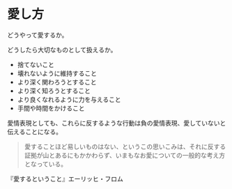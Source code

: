# 愛し方

どうやって愛するか。

どうしたら大切なものとして扱えるか。

- 捨てないこと
- 壊れないように維持すること
- より深く関わろうとすること
- より深く知ろうとすること
- より良くなれるように力を与えること
- 手間や時間をかけること

愛情表現としても、これらに反するような行動は負の愛情表現、愛していないと伝えることになる。

> 愛することほど易しいものはない、というこの思いこみは、それに反する証拠が山とあるにもかかわらず、いまもなお愛についての一般的な考え方となっている。

『愛するということ』エーリッヒ・フロム
